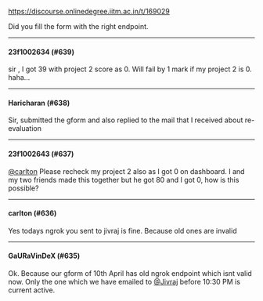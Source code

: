 https://discourse.onlinedegree.iitm.ac.in/t/169029

Did you fill the form with the right endpoint.</p><hr>

<h4>23f1002634 (#639)</h4>
<p>sir , I got 39 with project 2 score as 0. Will fail by 1 mark if my project 2  is 0. haha…</p><hr>

<h4>Haricharan (#638)</h4>
<p>Sir, submitted the gform and also replied to the mail that I received about re-evaluation</p><hr>

<h4>23f1002643 (#637)</h4>
<p><a class="mention" href="/u/carlton">@carlton</a> Please recheck my project 2 also as I got 0 on dashboard. I and my two friends made this together but he got 80 and I got 0, how is this possible?</p><hr>

<h4>carlton (#636)</h4>
<p>Yes todays ngrok you sent to jivraj is fine. Because old ones are invalid</p><hr>

<h4>GaURaVinDeX (#635)</h4>
<p>Ok. Because our gform of 10th April has old ngrok endpoint which isnt valid now. Only the one which we have emailed to <a class="mention" href="/u/jivraj">@Jivraj</a> before 10:30 PM is current active.